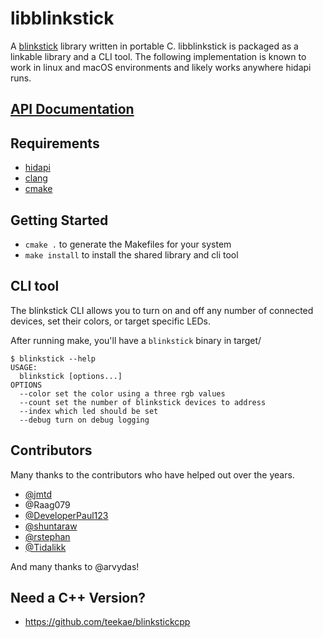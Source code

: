 libblinkstick
=============

A [blinkstick](http://www.blinkstick.com/) library written in portable C. libblinkstick is packaged as a linkable library and a CLI tool. The following implementation is known to work in linux and macOS environments and likely works anywhere hidapi runs.

## [API Documentation](http://ebenoist.github.io/libblinkstick/html/libblinkstick_8h.html)

## Requirements

- [hidapi](https://github.com/signal11/hidapi)
- [clang](https://clang.llvm.org/)
- [cmake](https://cmake.org/)

## Getting Started

- `cmake .` to generate the Makefiles for your system
- `make install` to install the shared library and cli tool

## CLI tool

The blinkstick CLI allows you to turn on and off any number of connected devices, set their colors, or target specific LEDs.

After running make, you'll have a `blinkstick` binary in target/

```
$ blinkstick --help
USAGE:
  blinkstick [options...]
OPTIONS
  --color set the color using a three rgb values
  --count set the number of blinkstick devices to address
  --index which led should be set
  --debug turn on debug logging
```

## Contributors

Many thanks to the contributors who have helped out over the years.

* [@jmtd](https://github.com/jmtd)
* @Raag079
* [@DeveloperPaul123](https://github.com/DeveloperPaul123)
* [@shuntaraw](https://github.com/shuntaraw)
* [@rstephan](https://github.com/rstephan)
* [@Tidalikk](https://github.com/Tidalikk)

And many thanks to @arvydas!

## Need a C++ Version?

* https://github.com/teekae/blinkstickcpp
